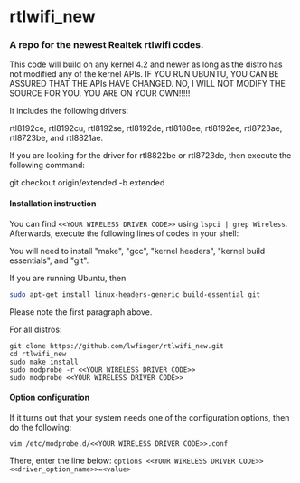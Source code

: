 rtlwifi_new
===========
### A repo for the newest Realtek rtlwifi codes.

This code will build on any kernel 4.2 and newer as long as the distro has not modified
any of the kernel APIs. IF YOU RUN UBUNTU, YOU CAN BE ASSURED THAT THE APIs HAVE CHANGED.
NO, I WILL NOT MODIFY THE SOURCE FOR YOU. YOU ARE ON YOUR OWN!!!!!

It includes the following drivers:

rtl8192ce, rtl8192cu, rtl8192se, rtl8192de, rtl8188ee, rtl8192ee, rtl8723ae, rtl8723be, and rtl8821ae.

If you are looking for the driver for rtl8822be or rtl8723de, then execute the following command:

git checkout origin/extended -b extended

#### Installation instruction
You can find `<<YOUR WIRELESS DRIVER CODE>>` using `lspci | grep Wireless`.
Afterwards, execute the following lines of codes in your shell:  
  

You will need to install "make", "gcc", "kernel headers", "kernel build essentials", and "git".

If you are running Ubuntu, then

```sh
sudo apt-get install linux-headers-generic build-essential git
```

Please note the first paragraph above.

For all distros:
```
git clone https://github.com/lwfinger/rtlwifi_new.git
cd rtlwifi_new
sudo make install
sudo modprobe -r <<YOUR WIRELESS DRIVER CODE>>
sudo modprobe <<YOUR WIRELESS DRIVER CODE>>
```

#### Option configuration
If it turns out that your system needs one of the configuration options, then do the following:

```
vim /etc/modprobe.d/<<YOUR WIRELESS DRIVER CODE>>.conf 
```

There, enter the line below:
`options <<YOUR WIRELESS DRIVER CODE>> <<driver_option_name>>=<value>`

